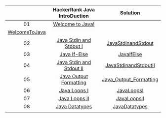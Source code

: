 
||HackerRank Java IntroDuction|Solution|
| :-: | :-: | :-: |
| 01 | [Welcome to Java!](https://www.hackerrank.com/challenges/welcome-to-java/problem?isFullScreen=true) 
|[WelcomeToJava](https://github.com/rsnirob/Programming-Language/blob/main/Java/HackerRank/Practice/WelcomeToJava) |
| 02 | [ Java Stdin and Stdout I](https://www.hackerrank.com/challenges/java-stdin-and-stdout-1/problem?isFullScreen=true) | [JavaStdinandStdout](https://github.com/rsnirob/Programming-Language/blob/main/Java/HackerRank/Practice/Java%20Stdin%20and%20Stdout%20I) |
| 03 | [Java If-Else](https://www.hackerrank.com/challenges/java-if-else/problem?isFullScreen=true) | [JavaIfElse](https://github.com/rsnirob/Programming-Language/tree/main/Java/HackerRank/Practice) |
| 04 | [Java Stdin and Stdout II](https://www.hackerrank.com/challenges/java-stdin-stdout/problem?isFullScreen=true) | [JavaStdinandStdoutII](https://github.com/rsnirob/Programming-Language/blob/main/Java/HackerRank/Practice/Java%20Stdin%20and%20Stdout%20II) |
| 05 |[Java Output Formatting](https://www.hackerrank.com/challenges/java-output-formatting/problem?isFullScreen=true)|[Java_Output_Formatting](https://github.com/rsnirob/Programming-Language/tree/main/Java/HackerRank/Practice)|
| 06 |[Java Loops I](https://www.hackerrank.com/challenges/java-loops-i/problem?isFullScreen=true)|[JavaLoopsI](https://github.com/rsnirob/Programming-Language/blob/main/Java/HackerRank/Practice/Java%20Loops%20I)|
| 07 |[Java Loops II](https://www.hackerrank.com/challenges/java-loops/problem?isFullScreen=true)|[JavaLoopsII](https://github.com/rsnirob/Programming-Language/blob/main/Java/HackerRank/Practice/Java%20Loops%20II)|
| 08 |[Java Datatypes](https://www.hackerrank.com/challenges/java-datatypes/problem?isFullScreen=true)|[JavaDatatypes](https://github.com/rsnirob/Programming-Language/blob/main/Java/HackerRank/Practice/Java%20Datatypes)|
|  ||[]()|


